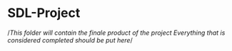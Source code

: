 # SDL-Project

/*This folder will contain the finale product of the project
Everything that is considered completed should be put here*/
